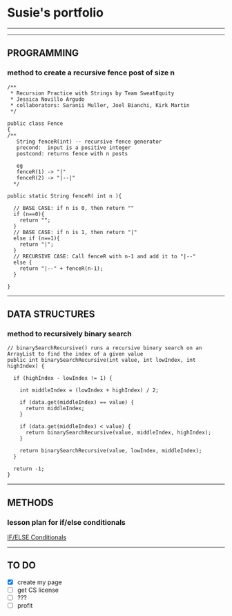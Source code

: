 # Susie's portfolio
---
---
## PROGRAMMING
### method to create a recursive fence post of size n
```
/**
 * Recursion Practice with Strings by Team SweatEquity
 * Jessica Novillo Argudo
 * collaborators: Saranii Muller, Joel Bianchi, Kirk Martin
 */

public class Fence
{
/**
   String fenceR(int) -- recursive fence generator
   precond:  input is a positive integer
   postcond: returns fence with n posts

   eg
   fenceR(1) -> "|"
   fenceR(2) -> "|--|"
  */
  
public static String fenceR( int n ){

  // BASE CASE: if n is 0, then return ""
  if (n==0){
    return ""; 
  }
  // BASE CASE: if n is 1, then return "|"
  else if (n==1){
    return "|";
  }
  // RECURSIVE CASE: Call fenceR with n-1 and add it to "|--"
  else {
    return "|--" + fenceR(n-1);
  }
    
}
```

---
## DATA STRUCTURES
### method to recursively binary search
```
// binarySearchRecursive() runs a recursive binary search on an ArrayList to find the index of a given value
public int binarySearchRecursive(int value, int lowIndex, int highIndex) {

  if (highIndex - lowIndex != 1) {

    int middleIndex = (lowIndex + highIndex) / 2;

    if (data.get(middleIndex) == value) {
      return middleIndex;
    }

    if (data.get(middleIndex) < value) {
      return binarySearchRecursive(value, middleIndex, highIndex);
    }

    return binarySearchRecursive(value, lowIndex, middleIndex);
  }

  return -1;
}
```
---
## METHODS
### lesson plan for if/else conditionals
[IF/ELSE Conditionals](https://replit.com/@RACHELKAUFMAN/cohort-3-summer-work-rkaufman8#methods/01_lessonplan.pdf)

---
## TO DO
- [x] create my page
- [ ] get CS license
- [ ] ???
- [ ] profit
